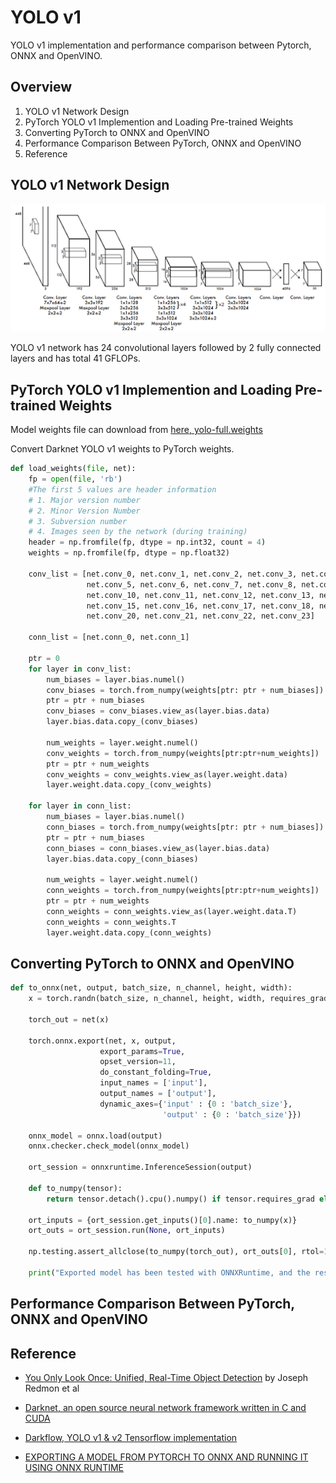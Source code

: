 [image1]: ./bin/network.png "YOLO v1 Network"


# YOLO v1

YOLO v1 implementation and performance comparison between Pytorch, ONNX and OpenVINO.

## Overview

1. YOLO v1 Network Design
2. PyTorch YOLO v1 Implemention and Loading Pre-trained Weights
3. Converting PyTorch to ONNX and OpenVINO
4. Performance Comparison Between PyTorch, ONNX and OpenVINO
5. Reference

## YOLO v1 Network Design

![YOLO v1 Network][image1]

YOLO v1 network has 24 convolutional layers followed by 2 fully connected layers and has total 41 GFLOPs.


## PyTorch YOLO v1 Implemention and Loading Pre-trained Weights


Model weights file can download from [here, yolo-full.weights](https://drive.google.com/drive/folders/0B1tW_VtY7onidEwyQ2FtQVplWEU)

Convert Darknet YOLO v1 weights to PyTorch weights.

```python
def load_weights(file, net):
    fp = open(file, 'rb')
    #The first 5 values are header information 
    # 1. Major version number
    # 2. Minor Version Number
    # 3. Subversion number 
    # 4. Images seen by the network (during training)
    header = np.fromfile(fp, dtype = np.int32, count = 4)
    weights = np.fromfile(fp, dtype = np.float32)

    conv_list = [net.conv_0, net.conv_1, net.conv_2, net.conv_3, net.conv_4, 
                 net.conv_5, net.conv_6, net.conv_7, net.conv_8, net.conv_9, 
                 net.conv_10, net.conv_11, net.conv_12, net.conv_13, net.conv_14, 
                 net.conv_15, net.conv_16, net.conv_17, net.conv_18, net.conv_19, 
                 net.conv_20, net.conv_21, net.conv_22, net.conv_23]

    conn_list = [net.conn_0, net.conn_1]

    ptr = 0
    for layer in conv_list:
        num_biases = layer.bias.numel()
        conv_biases = torch.from_numpy(weights[ptr: ptr + num_biases])
        ptr = ptr + num_biases
        conv_biases = conv_biases.view_as(layer.bias.data)
        layer.bias.data.copy_(conv_biases)

        num_weights = layer.weight.numel()
        conv_weights = torch.from_numpy(weights[ptr:ptr+num_weights])
        ptr = ptr + num_weights
        conv_weights = conv_weights.view_as(layer.weight.data)
        layer.weight.data.copy_(conv_weights)

    for layer in conn_list:
        num_biases = layer.bias.numel()
        conn_biases = torch.from_numpy(weights[ptr: ptr + num_biases])
        ptr = ptr + num_biases
        conn_biases = conn_biases.view_as(layer.bias.data)
        layer.bias.data.copy_(conn_biases)

        num_weights = layer.weight.numel()
        conn_weights = torch.from_numpy(weights[ptr:ptr+num_weights])
        ptr = ptr + num_weights
        conn_weights = conn_weights.view_as(layer.weight.data.T)
        conn_weights = conn_weights.T
        layer.weight.data.copy_(conn_weights)
```

## Converting PyTorch to ONNX and OpenVINO

```python
def to_onnx(net, output, batch_size, n_channel, height, width):
    x = torch.randn(batch_size, n_channel, height, width, requires_grad=True)

    torch_out = net(x)

    torch.onnx.export(net, x, output,
                    export_params=True,
                    opset_version=11,
                    do_constant_folding=True,
                    input_names = ['input'],
                    output_names = ['output'],
                    dynamic_axes={'input' : {0 : 'batch_size'},
                                  'output' : {0 : 'batch_size'}})

    onnx_model = onnx.load(output)
    onnx.checker.check_model(onnx_model)

    ort_session = onnxruntime.InferenceSession(output)

    def to_numpy(tensor):
        return tensor.detach().cpu().numpy() if tensor.requires_grad else tensor.cpu().numpy()

    ort_inputs = {ort_session.get_inputs()[0].name: to_numpy(x)}
    ort_outs = ort_session.run(None, ort_inputs)

    np.testing.assert_allclose(to_numpy(torch_out), ort_outs[0], rtol=1e-03, atol=1e-05)

    print("Exported model has been tested with ONNXRuntime, and the result looks good!")
```



## Performance Comparison Between PyTorch, ONNX and OpenVINO


## Reference

* [You Only Look Once: Unified, Real-Time Object Detection](https://arxiv.org/abs/1506.02640) by Joseph Redmon et al

* [Darknet, an open source neural network framework written in C and CUDA](https://github.com/pjreddie/darknet)

* [Darkflow, YOLO v1 & v2 Tensorflow implementation](https://github.com/thtrieu/darkflow)

* [EXPORTING A MODEL FROM PYTORCH TO ONNX AND RUNNING IT USING ONNX RUNTIME](https://pytorch.org/tutorials/advanced/super_resolution_with_onnxruntime.html)